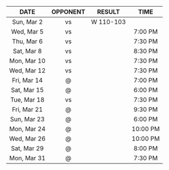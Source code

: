 |    DATE     |         OPPONENT          |  RESULT   |   TIME   |
|:-----------:|:-------------------------:|:---------:|:--------:|
| Sun, Mar 2  |  vs [](/r/denvernuggets)  | W 110-103 |          |
| Wed, Mar 5  |     vs [](/r/ripcity)     |           | 7:00 PM  |
| Thu, Mar 6  |     vs [](/r/sixers)      |           | 7:30 PM  |
| Sat, Mar 8  |     vs [](/r/lakers)      |           | 8:30 PM  |
| Mon, Mar 10 |    vs [](/r/utahjazz)     |           | 7:30 PM  |
| Wed, Mar 12 |     vs [](/r/thunder)     |           | 7:30 PM  |
| Fri, Mar 14 |       @ [](/r/heat)       |           | 7:00 PM  |
| Sat, Mar 15 |      @ [](/r/gonets)      |           | 6:00 PM  |
| Tue, Mar 18 |     vs [](/r/gonets)      |           | 7:30 PM  |
| Fri, Mar 21 |     @ [](/r/utahjazz)     |           | 9:30 PM  |
| Sun, Mar 23 |     @ [](/r/ripcity)      |           | 6:00 PM  |
| Mon, Mar 24 |      @ [](/r/kings)       |           | 10:00 PM |
| Wed, Mar 26 |       @ [](/r/suns)       |           | 10:00 PM |
| Sat, Mar 29 |     @ [](/r/nbaspurs)     |           | 8:00 PM  |
| Mon, Mar 31 | @ [](/r/memphisgrizzlies) |           | 7:30 PM  |